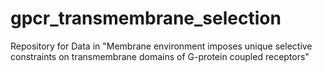 # gpcr_transmembrane_selection
Repository for Data in "Membrane environment imposes unique selective constraints on transmembrane domains of G-protein coupled receptors"
